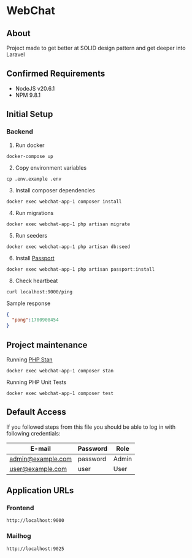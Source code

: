 # WebChat

## About
Project made to get better at SOLID design pattern and get deeper into Laravel 

## Confirmed Requirements

- NodeJS v20.6.1
- NPM 9.8.1

## Initial Setup

### Backend

1. Run docker

```shell
docker-compose up
```

2. Copy environment variables
```shell
cp .env.example .env
```

3. Install composer dependencies
```shell
docker exec webchat-app-1 composer install
```

4. Run migrations
```shell
docker exec webchat-app-1 php artisan migrate
```

5. Run seeders
```shell
docker exec webchat-app-1 php artisan db:seed
```

6. Install [Passport](https://laravel.com/docs/10.x/passport)
```shell
docker exec webchat-app-1 php artisan passport:install
```

8. Check heartbeat
```shell
curl localhost:9000/ping 
```

Sample response
```json
{
  "pong":1700908454
}
```

## Project maintenance

Running [PHP Stan](https://phpstan.org/user-guide/getting-started)
```shell
docker exec webchat-app-1 composer stan
```

Running PHP Unit Tests
```shell
docker exec webchat-app-1 composer test
```

## Default Access

If you followed steps from this file you should be able to log in with following credentials:

| **E-mail**        | **Password** | **Role** |
|-------------------|--------------|----------|
| admin@example.com | password     | Admin    |
| user@example.com  | user         | User     |

## Application URLs

### Frontend
`http://localhost:9000`

### Mailhog
`http://localhost:9025`
